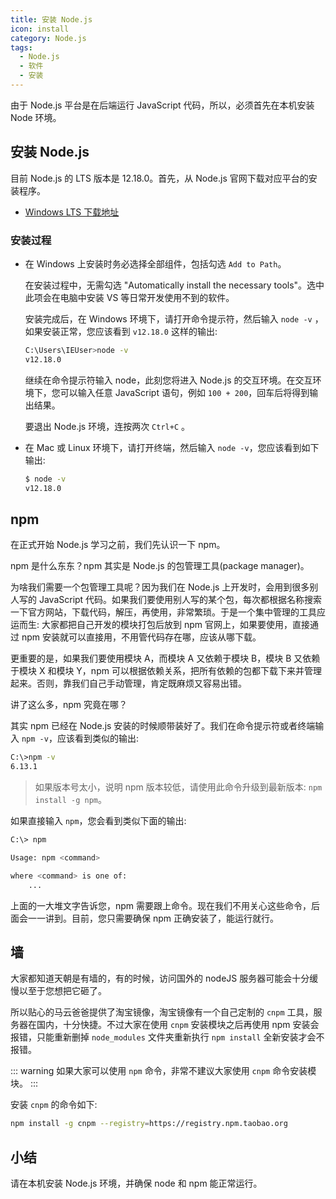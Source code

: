 ```yaml
---
title: 安装 Node.js
icon: install
category: Node.js
tags:
  - Node.js
  - 软件
  - 安装
---
```


由于 Node.js 平台是在后端运行 JavaScript 代码，所以，必须首先在本机安装 Node 环境。

<!-- more -->

## 安装 Node.js

目前 Node.js 的 LTS 版本是 12.18.0。首先，从 Node.js 官网下载对应平台的安装程序。

- [Windows LTS 下载地址](https://nodejs.org/dist/v12.18.0/node-v12.18.0-x64.msi)

### 安装过程

- 在 Windows 上安装时务必选择全部组件，包括勾选 `Add to Path`。

  在安装过程中，无需勾选 "Automatically install the necessary tools"。选中此项会在电脑中安装 VS 等日常开发使用不到的软件。

  安装完成后，在 Windows 环境下，请打开命令提示符，然后输入 `node -v` ，如果安装正常，您应该看到 `v12.18.0` 这样的输出:

  ```bash
  C:\Users\IEUser>node -v
  v12.18.0
  ```

  继续在命令提示符输入 node，此刻您将进入 Node.js 的交互环境。在交互环境下，您可以输入任意 JavaScript 语句，例如 `100 + 200`，回车后将得到输出结果。

  要退出 Node.js 环境，连按两次 `Ctrl+C` 。

- 在 Mac 或 Linux 环境下，请打开终端，然后输入 `node -v`，您应该看到如下输出:

  ```sh
  $ node -v
  v12.18.0
  ```

## npm

在正式开始 Node.js 学习之前，我们先认识一下 npm。

npm 是什么东东？npm 其实是 Node.js 的包管理工具(package manager)。

为啥我们需要一个包管理工具呢？因为我们在 Node.js 上开发时，会用到很多别人写的 JavaScript 代码。如果我们要使用别人写的某个包，每次都根据名称搜索一下官方网站，下载代码，解压，再使用，非常繁琐。于是一个集中管理的工具应运而生: 大家都把自己开发的模块打包后放到 npm 官网上，如果要使用，直接通过 npm 安装就可以直接用，不用管代码存在哪，应该从哪下载。

更重要的是，如果我们要使用模块 A，而模块 A 又依赖于模块 B，模块 B 又依赖于模块 X 和模块 Y，npm 可以根据依赖关系，把所有依赖的包都下载下来并管理起来。否则，靠我们自己手动管理，肯定既麻烦又容易出错。

讲了这么多，npm 究竟在哪？

其实 npm 已经在 Node.js 安装的时候顺带装好了。我们在命令提示符或者终端输入 `npm -v`，应该看到类似的输出:

```bash
C:\>npm -v
6.13.1
```

> 如果版本号太小，说明 npm 版本较低，请使用此命令升级到最新版本: `npm install -g npm`。

如果直接输入 `npm`，您会看到类似下面的输出:

```bash
C:\> npm

Usage: npm <command>

where <command> is one of:
    ...
```

上面的一大堆文字告诉您，npm 需要跟上命令。现在我们不用关心这些命令，后面会一一讲到。目前，您只需要确保 npm 正确安装了，能运行就行。

## 墙

大家都知道天朝是有墙的，有的时候，访问国外的 nodeJS 服务器可能会十分缓慢以至于您想把它砸了。

所以贴心的马云爸爸提供了淘宝镜像，淘宝镜像有一个自己定制的 `cnpm` 工具，服务器在国内，十分快捷。不过大家在使用 `cnpm` 安装模块之后再使用 npm 安装会报错，只能重新删掉 `node_modules` 文件夹重新执行 `npm install` 全新安装才会不报错。

::: warning
如果大家可以使用 `npm` 命令，非常不建议大家使用 `cnpm` 命令安装模块。
:::

安装 `cnpm` 的命令如下:

```sh
npm install -g cnpm --registry=https://registry.npm.taobao.org
```

## 小结

请在本机安装 Node.js 环境，并确保 node 和 npm 能正常运行。
